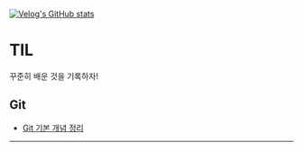 [![Velog's GitHub stats](https://velog-readme-stats.vercel.app/api/badge?name=velog)](https://velog.io/@kju190920) 
# TIL
꾸준히 배운 것을 기록하자!

## Git
- [Git 기본 개념 정리](Git/git_1.txt)

-----
